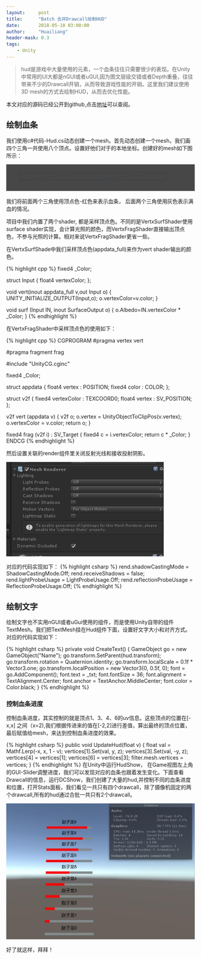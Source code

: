 ```yaml
---
layout:     post
title:      "Batch 合并Drawcall绘制HUD"
date:       2018-05-10 03:00:00
author:     "Huailiang"
header-mask: 0.3
tags:
    - Unity
---
```



> hud是游戏中大量使用的元素，一个血条往往只需要很少的表现。在Unity中常用的UI大都是nGUI或者uGUI,因为图文层级交错或者Depth重叠，往往带来不少的Drawcall开销，从而导致游戏性能的开销。这里我们建议使用3D mesh的方式去绘制HUD，从而去优化性能。


本文对应的源码已经公开到github,点击[地址][i1]可以查阅。


## 绘制血条

我们使用c#代码-Hud.cs动态创建一个mesh。首先动态创建一个mesh，我们画四个三角一共使用八个顶点。设置好他们对于的本地坐标。创建好的mesh如下图所示：

![](/img/post-hud/hud-2.jpg)

我们将前面两个三角使用顶点色-红色来表示血条， 后面两个三角使用灰色表示满血的情况。

项目中我们内置了两个shader, 都是采样顶点色。不同的是VertxSurfShader使用surface shader实现，会计算光照的颜色，而VertxFragShader直接输出顶点色，不参与光照的计算。相对来说VertxFragShader更省一些。

在VertxSurfShade中我们采样顶点色(appdata_full)来作为vert shader输出的颜色。

{% highlight cpp %}
fixed4 _Color;  

struct Input
{
    float4 vertexColor;
};

void vert(inout appdata_full v,out Input o)
{
    UNITY_INITIALIZE_OUTPUT(Input,o);
    o.vertexColor=v.color;
}

void surf (Input IN, inout SurfaceOutput o) 
{
    o.Albedo=IN.vertexColor * _Color;
}
{% endhighlight %}

在VertxFragShader中采样顶点色的使用如下：

{% highlight cpp %}
CGPROGRAM
#pragma vertex vert

#pragma fragment frag

#include "UnityCG.cginc"

fixed4 _Color;  

struct appdata {
    float4 vertex : POSITION;
    fixed4 color : COLOR;
};

struct v2f {
    fixed4 vertexColor : TEXCOORD0;
    float4 vertex : SV_POSITION;
};


v2f vert (appdata v) {
    v2f o;
    o.vertex = UnityObjectToClipPos(v.vertex);
    o.vertexColor = v.color;
    return o;
}

fixed4 frag (v2f i) : SV_Target {
    fixed4 c = i.vertexColor;
    return c * _Color;
}
ENDCG
{% endhighlight %}

然后设置关联的render组件里关闭反射光线和接收投射阴影。

![](/img/post-hud/hud-1.jpg)


对应的代码实现如下：
{% highlight csharp %}
rend.shadowCastingMode = ShadowCastingMode.Off;
rend.receiveShadows = false;
rend.lightProbeUsage = LightProbeUsage.Off;
rend.reflectionProbeUsage = ReflectionProbeUsage.Off;
{% endhighlight %}



## 绘制文字

绘制文字也不实用nGUI或者uGui使用的组件，而是使用Unity自带的组件TextMesh。我们把TextMesh挂在Hud组件下面，设置好文字大小和对齐方式。对应的代码实现如下：

{% highlight csharp %}
private void CreateText()
{
    GameObject go = new GameObject("Name");
    go.transform.SetParent(hud.transform);
    go.transform.rotation = Quaternion.identity;
    go.transform.localScale = 0.1f * Vector3.one;
    go.transform.localPosition = new Vector3(0, 0.5f, 0);
    font = go.AddComponent<TextMesh>();
    font.text = _txt;
    font.fontSize = 36;
    font.alignment = TextAlignment.Center;
    font.anchor = TextAnchor.MiddleCenter;
    font.color = Color.black;
}
{% endhighlight %}

### 控制血条进度

控制血条进度，其实控制的就是顶点1、3、4、6的uv信息。这些顶点的位置在[-x,x] 之间（x=2),我们根据传进来的值在[-2,2]进行差值，算出最终的顶点位置，最后赋值给mesh，来达到控制血条进度的效果。
 
{% highlight csharp %}
public void UpdateHud(float v)
{
    float val = Mathf.Lerp(-x, x, 1 - v);
    vertices[1].Set(val, y, z);
    vertices[3].Set(val, -y, z);
    vertices[4] = vertices[1];
    vertices[6] = vertices[3];
    filter.mesh.vertices = vertices;
}
{% endhighlight %}
在Unity中运行HudShow， 在Game视图左上角的GUI-Slider调整进度，我们可以发现对应的血条也跟着发生变化。下面查看Drawcall的信息，运行DCShow，我们创建了大量的hud,并控制不同的血条进度和位置，打开Stats面板，我们看见一共只有四个drawcall，除了摄像机固定的两个drawcall,所有的hud通过合批一共只有2个drawcall。

![](/img/post-hud/hud-3.jpg)

好了就这样，拜拜！

[i1]:https://github.com/huailiang/hud